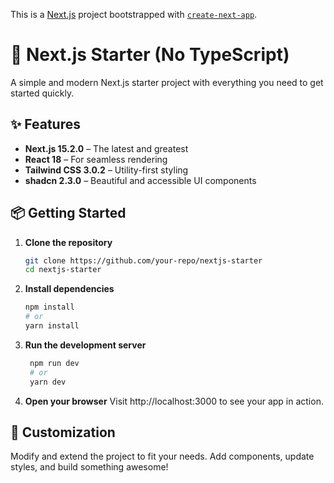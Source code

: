 This is a [Next.js](https://nextjs.org) project bootstrapped with [`create-next-app`](https://github.com/vercel/next.js/tree/canary/packages/create-next-app).

# 🚀 Next.js Starter (No TypeScript)

A simple and modern Next.js starter project with everything you need to get started quickly.

## ✨ Features
- **Next.js 15.2.0** – The latest and greatest  
- **React 18** – For seamless rendering  
- **Tailwind CSS 3.0.2** – Utility-first styling  
- **shadcn 2.3.0** – Beautiful and accessible UI components  

## 📦 Getting Started

1. **Clone the repository**  
   ```bash
   git clone https://github.com/your-repo/nextjs-starter
   cd nextjs-starter

2. **Install dependencies**
    ```bash
    npm install
    # or
    yarn install

3. **Run the development server**
   ```bash
    npm run dev
    # or
    yarn dev

4. **Open your browser**
   Visit http://localhost:3000 to see your app in action.

## 🎨 Customization
Modify and extend the project to fit your needs. Add components, update styles, and build something awesome!

